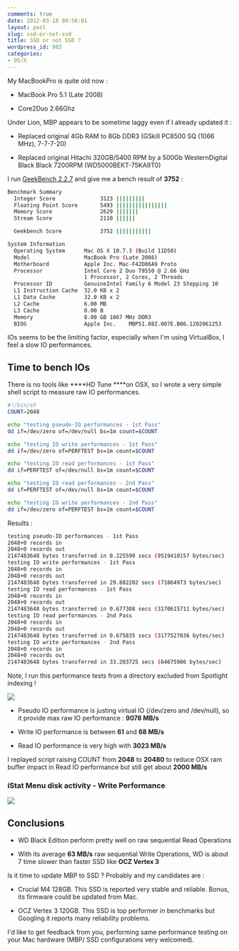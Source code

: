 ```yaml
---
comments: true
date: 2012-03-18 09:58:01
layout: post
slug: ssd-or-not-ssd
title: SSD or not SSD ?
wordpress_id: 983
categories:
- OS/X
---
```


My MacBookPro is quite old now :



	
  * MacBook Pro 5.1 (Late 2008)

	
  * Core2Duo 2.66Ghz




Under Lion, MBP appears to be sometime laggy even if I already updated it :





	
  * Replaced original 4Gb RAM to 8Gb DDR3 (GSkill PC8500 SQ (1066 MHz), 7-7-7-20)

	
  * Replaced original Hitachi 320GB/5400 RPM by a 500Gb WesternDigital Black Black 7200RPM (WD5000BEKT-75KA9T0)


I run [GeekBench 2.2.7](http://www.primatelabs.ca/geekbench/) and give me a bench result of **3752** :
``` bash
Benchmark Summary
  Integer Score              3123 |||||||||
  Floating Point Score       5493 ||||||||||||||||
  Memory Score               2629 |||||||
  Stream Score               2110 ||||||

  Geekbench Score            3752 |||||||||||

System Information
  Operating System      Mac OS X 10.7.3 (Build 11D50)
  Model                 MacBook Pro (Late 2008)
  Motherboard           Apple Inc. Mac-F42D86A9 Proto
  Processor             Intel Core 2 Duo T9550 @ 2.66 GHz
                        1 Processor, 2 Cores, 2 Threads
  Processor ID          GenuineIntel Family 6 Model 23 Stepping 10
  L1 Instruction Cache  32.0 KB x 2
  L1 Data Cache         32.0 KB x 2
  L2 Cache              6.00 MB
  L3 Cache              0.00 B
  Memory                8.00 GB 1067 MHz DDR3
  BIOS                  Apple Inc.    MBP51.88Z.007E.B06.1202061253
```





IOs seems to be the limiting factor, especially when I'm using VirtualBox, I feel a slow IO performances.







## Time to bench IOs




There is no tools like ****HD Tune ****on OSX, so I wrote a very simple shell script to measure raw IO performances.





``` bash
#!/bin/sh
COUNT=2048

echo "testing pseudo-IO performances - 1st Pass"
dd if=/dev/zero of=/dev/null bs=1m count=$COUNT

echo "testing IO write performances - 1st Pass"
dd if=/dev/zero of=PERFTEST bs=1m count=$COUNT

echo "testing IO read performances - 1st Pass"
dd if=PERFTEST of=/dev/null bs=1m count=$COUNT

echo "testing IO read performances - 2nd Pass"
dd if=PERFTEST of=/dev/null bs=1m count=$COUNT

echo "testing IO write performances - 2nd Pass"
dd if=/dev/zero of=PERFTEST bs=1m count=$COUNT
```





Results :








``` bash
testing pseudo-IO performances - 1st Pass
2048+0 records in
2048+0 records out
2147483648 bytes transferred in 0.225590 secs (9519410157 bytes/sec)
testing IO write performances - 1st Pass
2048+0 records in
2048+0 records out
2147483648 bytes transferred in 29.882202 secs (71864973 bytes/sec)
testing IO read performances - 1st Pass
2048+0 records in
2048+0 records out
2147483648 bytes transferred in 0.677308 secs (3170615711 bytes/sec)
testing IO read performances - 2nd Pass
2048+0 records in
2048+0 records out
2147483648 bytes transferred in 0.675835 secs (3177527036 bytes/sec)
testing IO write performances - 2nd Pass
2048+0 records in
2048+0 records out
2147483648 bytes transferred in 33.203725 secs (64675986 bytes/sec)
```

Note, I run this performance tests from a directory excluded from Spotlight indexing !






[![](http://blog.hgomez.net/wp-content/uploads/2012/03/SpotLight-Exclude.png)](http://blog.hgomez.net/wp-content/uploads/2012/03/SpotLight-Exclude.png)







	
  * Pseudo IO performance is justing virtual IO (/dev/zero and /dev/null), so it provide max raw IO performance : **9078 MB/s**

	
  * Write IO performance is between **61** and **68 MB/s**

	
  * Read IO performance is very high with **3023 MB/s**




I replayed script raising COUNT from **2048** to **20480** to reduce OSX ram buffer impact in Read IO performance but still get about **2000 MB/s**





### iStat Menu disk activity - Write Performance



[![](http://blog.hgomez.net/wp-content/uploads/2012/03/WD-Perfs.png)](http://blog.hgomez.net/wp-content/uploads/2012/03/WD-Perfs.png)


## Conclusions





	
  * WD Black Edition perform pretty well on raw sequential Read Operations

	
  * With its average **63 MB/s** raw sequential Write Operations, WD is about 7 time slower than faster SSD like **OCZ Vertex 3**







Is it time to update MBP to SSD ? Probably and my candidates are :








	
  * Crucial M4 128GB. This SSD is reported very stable and reliable. Bonus, its firmware could be updated from Mac.

	
  * OCZ Vertex 3 120GB. This SSD is top performer in benchmarks but Googling it reports many reliability problems.










I'd like to get feedback from you, performing same performance testing on your Mac hardware (MBP/ SSD configurations very welcomed).



